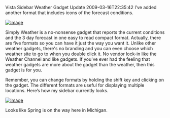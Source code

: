 Vista Sidebar Weather Gadget Update
2009-03-16T22:35:42
I’ve added another format that includes icons of the forecast conditions.

[![image](/content/images/blog/VistaSidebarWeatherGadgetUpdate_10417/image_thumb.png)](/content/images/blog/VistaSidebarWeatherGadgetUpdate_10417/image.png)

Simply Weather is a no-nonsense gadget that reports the current conditions and the 3 day forecast in one easy to read compact format. Actually, there are five formats so you can have it just the way you want it. Unlike other weather gadgets, there's no branding and you can even choose which weather site to go to when you double click it. No vendor lock-in like the Weather Channel and like gadgets. If you've ever had the feeling that weather gadgets are more about the gadget than the weather, then this gadget is for you.

Remember, you can change formats by holding the shift key and clicking on the gadget. The different formats are useful for displaying multiple locations. Here’s how my sidebar currently looks.

[![image](/content/images/blog/VistaSidebarWeatherGadgetUpdate_10417/image_thumb_3.png)](/content/images/blog/VistaSidebarWeatherGadgetUpdate_10417/image_3.png)

Looks like Spring is on the way here in Michigan.

